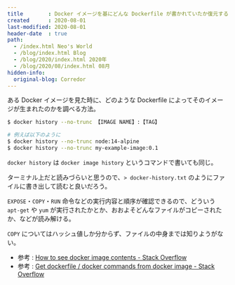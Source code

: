 ```yaml
---
title        : Docker イメージを基にどんな Dockerfile が書かれていたか復元する
created      : 2020-08-01
last-modified: 2020-08-01
header-date  : true
path:
  - /index.html Neo's World
  - /blog/index.html Blog
  - /blog/2020/index.html 2020年
  - /blog/2020/08/index.html 08月
hidden-info:
  original-blog: Corredor
---
```


ある Docker イメージを見た時に、どのような Dockerfile によってそのイメージが生まれたのかを調べる方法。

```bash
$ docker history --no-trunc 【IMAGE NAME】:【TAG】

# 例えば以下のように
$ docker history --no-trunc node:14-alpine
$ docker history --no-trunc my-example-image:0.1
```

`docker history` は `docker image history` というコマンドで書いても同じ。

ターミナル上だと読みづらいと思うので、`> docker-history.txt` のようにファイルに書き出して読むと良いだろう。

`EXPOSE`・`COPY`・`RUN` 命令などの実行内容と順序が確認できるので、どういう `apt-get` や `yum` が実行されたかとか、おおよそどんなファイルがコピーされたか、などが読み解ける。

`COPY` についてはハッシュ値しか分からず、ファイルの中身までは知りようがない。

- 参考 : [How to see docker image contents - Stack Overflow](https://stackoverflow.com/questions/44769315/how-to-see-docker-image-contents)
- 参考 : [Get dockerfile / docker commands from docker image - Stack Overflow](https://stackoverflow.com/questions/25170527/get-dockerfile-docker-commands-from-docker-image)
